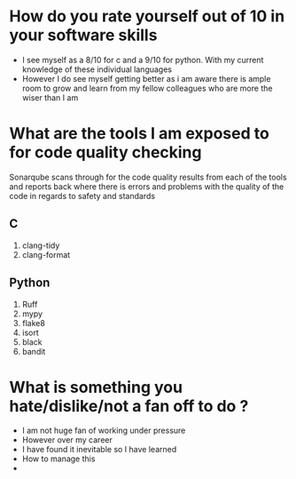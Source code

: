 # How do you rate yourself out of 10 in your software skills
- I see myself as a 8/10 for c and a 9/10 for python. With my current knowledge of these individual languages 
- However I do see myself getting better as i am aware there is ample room to grow and learn from my fellow colleagues who are more the wiser than I am

# What are the tools I am exposed to for code quality checking

Sonarqube scans through for the code quality results from each of the tools and reports back where there is errors and problems with the quality of the code in regards to safety and standards

## C 
1. clang-tidy
2. clang-format

## Python
1. Ruff
2. mypy
3. flake8
4. isort
5. black
6. bandit

# What is something you hate/dislike/not  a fan off to do ?

- I am not huge fan of working under pressure
- However over my career 
- I have found it inevitable so I have learned 
- How to manage this 
- 


